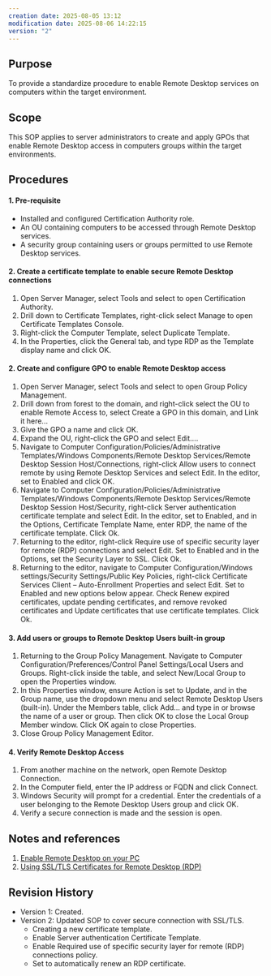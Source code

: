 ```yaml
---
creation date: 2025-08-05 13:12
modification date: 2025-08-06 14:22:15
version: "2"
---
```

## Purpose
To provide a standardize procedure to enable Remote Desktop services on computers within the target environment.
## Scope
This SOP applies to server administrators to create and apply GPOs that enable Remote Desktop access in computers groups within the target environments.
## Procedures
#### 1. Pre-requisite
- Installed and configured Certification Authority role.
- An OU containing computers to be accessed through Remote Desktop services.
- A security group containing users or groups permitted to use Remote Desktop services.
#### 2. Create a certificate template to enable secure Remote Desktop connections
1. Open Server Manager, select Tools and select to open Certification Authority.
2. Drill down to Certificate Templates, right-click select Manage to open Certificate Templates Console.
3. Right-click the Computer Template, select Duplicate Template.
4. In the Properties, click the General tab, and type RDP as the Template display name and click OK.
#### 2. Create and configure GPO to enable Remote Desktop access
1. Open Server Manager, select Tools and select to open Group Policy Management.
2. Drill down from forest to the domain, and right-click select the OU to enable Remote Access to, select Create a GPO in this domain, and Link it here...
3. Give the GPO a name and click OK.
4. Expand the OU, right-click the GPO and select Edit....
5. Navigate to Computer Configuration/Policies/Administrative Templates/Windows Components/Remote Desktop Services/Remote Desktop Session Host/Connections, right-click Allow users to connect remote by using Remote Desktop Services and select Edit. In the editor, set to Enabled and click OK.
6. Navigate to Computer Configuration/Policies/Administrative Templates/Windows Components/Remote Desktop Services/Remote Desktop Session Host/Security, right-click Server authentication certificate template and select Edit. In the editor, set to Enabled, and in the Options, Certificate Template Name, enter RDP, the name of the certificate template. Click Ok.
7. Returning to the editor, right-click Require use of specific security layer for remote (RDP) connections and select Edit. Set to Enabled and in the Options, set the Security Layer to SSL. Click Ok. 
8. Returning to the editor, navigate to Computer Configuration/Windows settings/Security Settings/Public Key Policies, right-click Certificate Services Client – Auto-Enrollment Properties and select Edit. Set to Enabled and new options below appear. Check Renew expired certificates, update pending certificates, and remove revoked certificates and Update certificates that use certificate templates. Click Ok.
#### 3. Add users or groups to Remote Desktop Users built-in group
1. Returning to the Group Policy Management. Navigate to Computer Configuration/Preferences/Control Panel Settings/Local Users and Groups. Right-click inside the table, and select New/Local Group to open the Properties window.
2. In this Properties window, ensure Action is set to Update, and in the Group name, use the dropdown menu and select Remote Desktop Users (built-in). Under the Members table, click Add... and type in or browse the name of a user or group. Then click OK to close the Local Group Member window. Click OK again to close Properties.
3. Close Group Policy Management Editor.
#### 4. Verify Remote Desktop Access
1. From another machine on the network, open Remote Desktop Connection.
2. In the Computer field, enter the IP address or FQDN and click Connect.
3. Windows Security will prompt for a credential. Enter the credentials of a user belonging to the Remote Desktop Users group and click OK.
4. Verify a secure connection is made and the session is open.
## Notes and references
1. [Enable Remote Desktop on your PC](https://learn.microsoft.com/en-us/windows-server/remote/remote-desktop-services/remotepc/remote-desktop-allow-access)
2. [Using SSL/TLS Certificates for Remote Desktop (RDP)](https://woshub.com/securing-rdp-connections-trusted-ssl-tls-certificates/)

## Revision History
- Version 1: Created.
- Version 2: Updated SOP to cover secure connection with SSL/TLS.
	- Creating a new certificate template.
	- Enable Server authentication Certificate Template.
	- Enable Required use of specific security layer for remote (RDP) connections policy.
	- Set to automatically renew an RDP certificate.